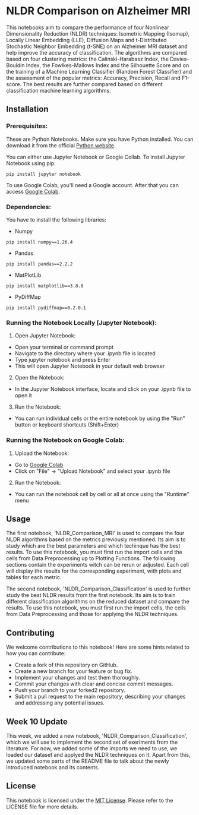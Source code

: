 # NLDR Comparison on Alzheimer MRI

This notebooks aim to compare the performance of four Nonlinear Dimensionality Reduction (NLDR) techniques: Isometric Mapping (Isomap), Locally Linear Embedding (LLE), Diffusion Maps and t-Distributed Stochastic Neighbor Embedding (t-SNE) on an Alzheimer MRI dataset and help improve the accuracy of classification.
The algorithms are compared based on four clustering metrics: the Calinski-Harabasz Index, the Davies-Bouldin Index, the Fowlkes-Mallows Index and the Silhouette Score and on the training of a Machine Learning Classifier (Random Forest Classifier) and the assessment of the popular metrics: Accuracy, Precision, Recall and F1-score.
The best results are further compared based on different classification machine learning algorithms.

## Installation

### Prerequisites:

These are Python Notebooks.
Make sure you have Python installed. You can download it from the official [Python website](https://www.python.org/).

You can either use Jupyter Notebook or Google Collab.
To install Jupyter Notebook using pip:

```
pip install jupyter notebook
```

To use Google Colab, you'll need a Google account.
After that you can access [Google Colab](https://colab.research.google.com/).

### Dependencies:

You have to install the following libraries:

- Numpy
```
pip install numpy==1.26.4
```

- Pandas
```
pip install pandas==2.2.2
```

- MatPlotLib
```
pip install matplotlib==3.8.0
```

- PyDiffMap
```
pip install pydiffmap==0.2.0.1
```

### Running the Notebook Locally (Jupyter Notebook):

1. Open Jupyter Notebook:
- Open your terminal or command prompt
- Navigate to the directory where your .ipynb file is located
- Type jupyter notebook and press Enter
- This will open Jupyter Notebook in your default web browser

2. Open the Notebook:
- In the Jupyter Notebook interface, locate and click on your .ipynb file to open it

3. Run the Notebook:
- You can run individual cells or the entire notebook by using the "Run" button or keyboard shortcuts (Shift+Enter)

### Running the Notebook on Google Colab:

1. Upload the Notebook:
- Go to  [Google Colab](https://colab.research.google.com/)
- Click on "File" -> "Upload Notebook" and select your .ipynb file

2. Run the Notebook:
- You can run the notebook cell by cell or all at once using the "Runtime" menu

## Usage

The first notebook, 'NLDR_Comparison_MRI' is used to compare the four NLDR algorithms based on the metrics previously mentioned.
Its aim is to study which are the best parameters and which techinque has the best results.
To use this notebook, you must first run the import cells and the cells from Data Preprocessing up to Plotting Functions.
The following sections contain the experiments witch can be rerun or adjusted. 
Each cell will display the results for the corresponding experiment, with plots and tables for each metric.

The second notebook, 'NLDR_Comparison_Classification' is used to further study the best NLDR results from the first notebook.
Its aim is to train different classification algorithms on the reduced dataset and compare the results.
To use this notebook, you must first run the import cells, the cells from Data Preprocessing and those for applying the NLDR techniques.

## Contributing

We welcome contributions to this notebook! Here are some hints related to how you can contribute:

- Create a fork of this repository on GitHub.
- Create a new branch for your feature or bug fix.
- Implement your changes and test them thoroughly.
- Commit your changes with clear and concise commit messages. 
- Push your branch to your forked2 repository.   
- Submit a pull request to the main repository, describing your changes and addressing any potential issues.

## Week 10 Update

This week, we added a new notebook, 'NLDR_Comparison_Classification', which we will use to implement the second set of exeriments from the literature.
For now, we added some of the imports we need to use, we loaded our dataset and applyed the NLDR techniques on it.
Apart from this, we updated some parts of the README file to talk about the newly introduced notebook and its contents.

## License

This notebook is licensed under the [MIT License](./LICENSE). Please refer to the LICENSE file for more details.
